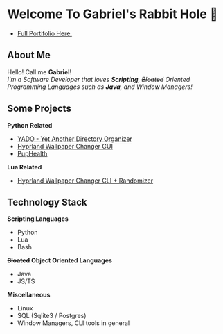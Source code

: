 # Welcome To Gabriel's Rabbit Hole 🐇
- [Full Portifolio Here.](https://codedbygabriel.github.io/pages/)
## About Me

Hello! Call me **Gabriel**!  
*I'm a Software Developer that loves **Scripting**, ~~Bloated~~ Oriented Programming Languages such as **Java**, and Window Managers!*

## Some Projects

**Python Related**
- [YADO - Yet Another Directory Organizer](https://www.github.com/codedbygabriel/yado)
- [Hyprland Wallpaper Changer GUI](https://www.github.com/codedbygabriel/pywpp)
- [PupHealth](https://www.github.com/codedbygabriel/puphealth)

**Lua Related**
- [Hyprland Wallpaper Changer CLI + Randomizer](https://www.github.com/codedbygabriel/HyprlandWallpaperChanger)

## Technology Stack

**Scripting Languages**
- Python
- Lua
- Bash

**~~Bloated~~ Object Oriented Languages**
- Java
- JS/TS

**Miscellaneous**
- Linux
- SQL (Sqlite3 / Postgres)
- Window Managers, CLI tools in general

